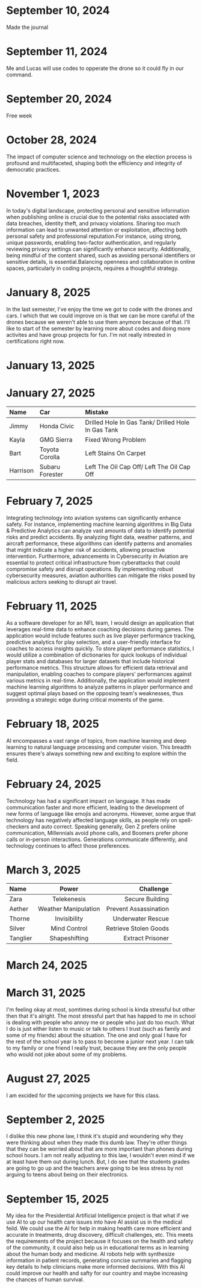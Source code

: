 # September 10, 2024
Made the journal
# September 11, 2024
Me and Lucas will use codes to opperate the drone so it could fly in our command.
# September 20, 2024
Free week
# October 28, 2024
The impact of computer science and technology on the election process is profound and multifaceted, shaping both the efficiency and integrity of democratic practices.
# November 1, 2023
In today's digital landscape, protecting personal and sensitive information when publishing online is crucial due to the potential risks associated with data breaches, identity theft, and privacy violations. Sharing too much information can lead to unwanted attention or exploitation, affecting both personal safety and professional reputation.For instance, using strong, unique passwords, enabling two-factor authentication, and regularly reviewing privacy settings can significantly enhance security. Additionally, being mindful of the content shared, such as avoiding personal identifiers or sensitive details, is essential.Balancing openness and collaboration in online spaces, particularly in coding projects, requires a thoughtful strategy.
# January 8, 2025
In the last semester, I've enjoy the time we got to code with the drones and cars. I which that we could improve on is that we can be more careful of the drones because we weren't able to use them anymore because of that. I'll like to start of the semester by learning more about codes and doing more activites and have group projects for fun. I'm not really intrested in certifications right now.
# January 13, 2025

# January 27, 2025
| Name       |       Car      |                        Mistake                          |
| :------- | :--------------| :-------------------------------------------------------|
| Jimmy    |   Honda Civic  |    Drilled Hole In Gas Tank/ Drilled Hole In Gas Tank   |
| Kayla    |  GMG Sierra    |     Fixed Wrong Problem    |
| Bart     | Toyota Corolla |     Left Stains On Carpet	    |
| Harrison | Subaru Forester|    Left The Oil Cap Off/ Left The Oil Cap Off    |
# February 7, 2025
Integrating technology into aviation systems can significantly enhance safety. For instance, implementing machine learning algorithms in Big Data & Predictive Analytics can analyze vast amounts of data to identify potential risks and predict accidents. By analyzing flight data, weather patterns, and aircraft performance, these algorithms can identify patterns and anomalies that might indicate a higher risk of accidents, allowing proactive intervention. Furthermore, advancements in Cybersecurity in Aviation are essential to protect critical infrastructure from cyberattacks that could compromise safety and disrupt operations. By implementing robust cybersecurity measures, aviation authorities can mitigate the risks posed by malicious actors seeking to disrupt air travel.
# February 11, 2025
As a software developer for an NFL team, I would design an application that leverages real-time data to enhance coaching decisions during games. The application would include features such as live player performance tracking, predictive analytics for play selection, and a user-friendly interface for coaches to access insights quickly. To store player performance statistics, I would utilize a combination of dictionaries for quick lookups of individual player stats and databases for larger datasets that include historical performance metrics. This structure allows for efficient data retrieval and manipulation, enabling coaches to compare players' performances against various metrics in real-time. Additionally, the application would implement machine learning algorithms to analyze patterns in player performance and suggest optimal plays based on the opposing team's weaknesses, thus providing a strategic edge during critical moments of the game.
# February 18, 2025
AI encompasses a vast range of topics, from machine learning and deep learning to natural language processing and computer vision.  This breadth ensures there's always something new and exciting to explore within the field.
# February 24, 2025
Technology has had a significant impact on language. It has made communication faster and more efficient, leading to the development of new forms of language like emojis and acronyms. However, some argue that technology has negatively affected language skills, as people rely on spell-checkers and auto correct.
Speaking generally, Gen Z prefers online communication, Millennials avoid phone calls, and Boomers prefer phone calls or in-person interactions. Generations communicate differently, and technology continues to affect those preferences.
# March 3, 2025
| Name      | Power | Challenge     |
| :---        |    :----:   |          ---: |
| Zara        | Telekenesis       | Secure Building
| Aether      | Weather Manipulation | Prevent Assassination
| Thorne      | Invisibility      | Underwater Rescue
| Silver      | Mind Control	| Retrieve Stolen Goods
| Tanglier    | Shapeshifting | Extract Prisoner
# March 24, 2025

# March 31, 2025
I'm feeling okay at most, somtimes during school is kinda stressful but other then that it's alright. The most stressful part that has happed to me in school is dealing with people who annoy me or people who just do too much. What I do is just either listen to music or talk to others I trust (such as family and some of my friends) about the situation. The one and only goal I have for the rest of the school year is to pass to become a junior next year. I can talk to my family or one friend I really trust, because they are the only people who would not joke about some of my problems.
# August 27, 2025
I am excided for the upcoming projects we have for this class.
# September 2, 2025
I dislike this new phone law, I think it's stupid and woundering why they were thinking about when they made this dumb law. They're other things that they can be worried about that are more important than phones during school hours. I am not really adjusting to this law, I wouldn't even mind if we at least have them out during lunch. But, I do see that the students grades are going to go up and the teachers arew going to be less stress by not arguing to teens about being on their electronics.
# September 15, 2025
My idea for the Presidential Artificial Intelligence project is that what if we use AI to up our health care issues into have AI assist us in the medical feild. We could use the AI for help in making health care more efficient and accurate in treatments, drug discovery, difficult challenges, etc. This meets the requirements of the project because it focuses on the health and safety of the community, it could also help us in educational terms as in learning about the human body and medicine. AI robots help with synthesize information in patient records, generating concise summaries and flagging key details to help clinicians make more informed decisions. With this AI could improve our health and safty for our country and maybe increasing the chances of human survival.
